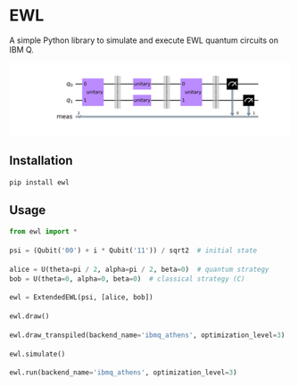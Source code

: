 # EWL

A simple Python library to simulate and execute EWL quantum circuits on IBM Q.

![](docs/ewl.png)

## Installation

```bash
pip install ewl
```

## Usage

```python
from ewl import *

psi = (Qubit('00') + i * Qubit('11')) / sqrt2  # initial state

alice = U(theta=pi / 2, alpha=pi / 2, beta=0)  # quantum strategy
bob = U(theta=0, alpha=0, beta=0)  # classical strategy (C)

ewl = ExtendedEWL(psi, [alice, bob])

ewl.draw()

ewl.draw_transpiled(backend_name='ibmq_athens', optimization_level=3)

ewl.simulate()

ewl.run(backend_name='ibmq_athens', optimization_level=3)
```
